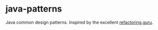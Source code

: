 # java-patterns
Java common design patterns.
Inspired by the excellent [refactoring.guru]([https://github.com/faif/python-patterns](https://refactoring.guru/)).
